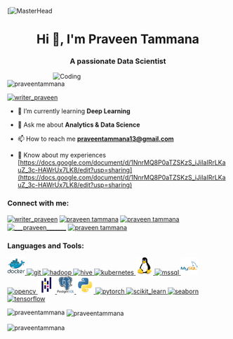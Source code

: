 [![MasterHead](https://miro.medium.com/v2/resize:fit:900/1*YCrp0Z8mAOe2IUV9XmlEDw.gif)
<h1 align="center">Hi 👋, I'm Praveen Tammana</h1>
<h3 align="center">A passionate Data Scientist</h3>
<img align="right" alt="Coding" width="400" src="https://chools.in/wp-content/uploads/data-science-2-1.gif">

<p align="left"> <img src="https://komarev.com/ghpvc/?username=praveentammana&label=Profile%20views&color=0e75b6&style=flat" alt="praveentammana" /> </p>

<p align="left"> <a href="https://twitter.com/writer_praveen" target="blank"><img src="https://img.shields.io/twitter/follow/writer_praveen?logo=twitter&style=for-the-badge" alt="writer_praveen" /></a> </p>

- 🌱 I’m currently learning **Deep Learning**

- 💬 Ask me about **Analytics & Data Science**

- 📫 How to reach me **praveentammana13@gmail.com**

- 📄 Know about my experiences [https://docs.google.com/document/d/1NnrMQ8P0aTZSKzS_iJiIaIRrLKauZ_3c-HAWrUx7LK8/edit?usp=sharing](https://docs.google.com/document/d/1NnrMQ8P0aTZSKzS_iJiIaIRrLKauZ_3c-HAWrUx7LK8/edit?usp=sharing)

<h3 align="left">Connect with me:</h3>
<p align="left">
<a href="https://twitter.com/writer_praveen" target="blank"><img align="center" src="https://raw.githubusercontent.com/rahuldkjain/github-profile-readme-generator/master/src/images/icons/Social/twitter.svg" alt="writer_praveen" height="30" width="40" /></a>
<a href="https://linkedin.com/in/praveen tammana" target="blank"><img align="center" src="https://raw.githubusercontent.com/rahuldkjain/github-profile-readme-generator/master/src/images/icons/Social/linked-in-alt.svg" alt="praveen tammana" height="30" width="40" /></a>
<a href="https://kaggle.com/praveen tammana" target="blank"><img align="center" src="https://raw.githubusercontent.com/rahuldkjain/github-profile-readme-generator/master/src/images/icons/Social/kaggle.svg" alt="praveen tammana" height="30" width="40" /></a>
<a href="https://instagram.com/___praveen_______" target="blank"><img align="center" src="https://raw.githubusercontent.com/rahuldkjain/github-profile-readme-generator/master/src/images/icons/Social/instagram.svg" alt="___praveen_______" height="30" width="40" /></a>
<a href="https://www.hackerrank.com/praveen tammana" target="blank"><img align="center" src="https://raw.githubusercontent.com/rahuldkjain/github-profile-readme-generator/master/src/images/icons/Social/hackerrank.svg" alt="praveen tammana" height="30" width="40" /></a>
</p>

<h3 align="left">Languages and Tools:</h3>
<p align="left"> <a href="https://www.docker.com/" target="_blank" rel="noreferrer"> <img src="https://raw.githubusercontent.com/devicons/devicon/master/icons/docker/docker-original-wordmark.svg" alt="docker" width="40" height="40"/> </a> <a href="https://git-scm.com/" target="_blank" rel="noreferrer"> <img src="https://www.vectorlogo.zone/logos/git-scm/git-scm-icon.svg" alt="git" width="40" height="40"/> </a> <a href="https://hadoop.apache.org/" target="_blank" rel="noreferrer"> <img src="https://www.vectorlogo.zone/logos/apache_hadoop/apache_hadoop-icon.svg" alt="hadoop" width="40" height="40"/> </a> <a href="https://hive.apache.org/" target="_blank" rel="noreferrer"> <img src="https://www.vectorlogo.zone/logos/apache_hive/apache_hive-icon.svg" alt="hive" width="40" height="40"/> </a> <a href="https://kubernetes.io" target="_blank" rel="noreferrer"> <img src="https://www.vectorlogo.zone/logos/kubernetes/kubernetes-icon.svg" alt="kubernetes" width="40" height="40"/> </a> <a href="https://www.linux.org/" target="_blank" rel="noreferrer"> <img src="https://raw.githubusercontent.com/devicons/devicon/master/icons/linux/linux-original.svg" alt="linux" width="40" height="40"/> </a> <a href="https://www.microsoft.com/en-us/sql-server" target="_blank" rel="noreferrer"> <img src="https://www.svgrepo.com/show/303229/microsoft-sql-server-logo.svg" alt="mssql" width="40" height="40"/> </a> <a href="https://www.mysql.com/" target="_blank" rel="noreferrer"> <img src="https://raw.githubusercontent.com/devicons/devicon/master/icons/mysql/mysql-original-wordmark.svg" alt="mysql" width="40" height="40"/> </a> <a href="https://opencv.org/" target="_blank" rel="noreferrer"> <img src="https://www.vectorlogo.zone/logos/opencv/opencv-icon.svg" alt="opencv" width="40" height="40"/> </a> <a href="https://pandas.pydata.org/" target="_blank" rel="noreferrer"> <img src="https://raw.githubusercontent.com/devicons/devicon/2ae2a900d2f041da66e950e4d48052658d850630/icons/pandas/pandas-original.svg" alt="pandas" width="40" height="40"/> </a> <a href="https://www.postgresql.org" target="_blank" rel="noreferrer"> <img src="https://raw.githubusercontent.com/devicons/devicon/master/icons/postgresql/postgresql-original-wordmark.svg" alt="postgresql" width="40" height="40"/> </a> <a href="https://www.python.org" target="_blank" rel="noreferrer"> <img src="https://raw.githubusercontent.com/devicons/devicon/master/icons/python/python-original.svg" alt="python" width="40" height="40"/> </a> <a href="https://pytorch.org/" target="_blank" rel="noreferrer"> <img src="https://www.vectorlogo.zone/logos/pytorch/pytorch-icon.svg" alt="pytorch" width="40" height="40"/> </a> <a href="https://scikit-learn.org/" target="_blank" rel="noreferrer"> <img src="https://upload.wikimedia.org/wikipedia/commons/0/05/Scikit_learn_logo_small.svg" alt="scikit_learn" width="40" height="40"/> </a> <a href="https://seaborn.pydata.org/" target="_blank" rel="noreferrer"> <img src="https://seaborn.pydata.org/_images/logo-mark-lightbg.svg" alt="seaborn" width="40" height="40"/> </a> <a href="https://www.tensorflow.org" target="_blank" rel="noreferrer"> <img src="https://www.vectorlogo.zone/logos/tensorflow/tensorflow-icon.svg" alt="tensorflow" width="40" height="40"/> </a> </p>

<p><img align="left" src="https://github-readme-stats.vercel.app/api/top-langs?username=praveentammana&show_icons=true&locale=en&layout=compact" alt="praveentammana" /></p>

<p>&nbsp;<img align="center" src="https://github-readme-stats.vercel.app/api?username=praveentammana&show_icons=true&locale=en" alt="praveentammana" /></p>

<p><img align="center" src="https://github-readme-streak-stats.herokuapp.com/?user=praveentammana&" alt="praveentammana" /></p>

